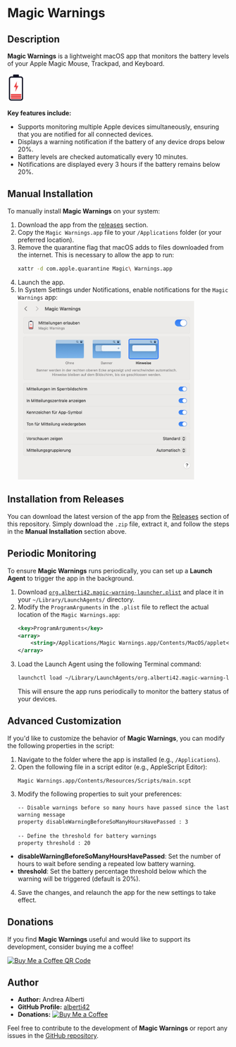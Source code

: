 # Magic Warnings

## Description

**Magic Warnings** is a lightweight macOS app that monitors the battery levels of your Apple Magic Mouse, Trackpad, and Keyboard.

[<img src="./Graphics/low_battery_graphics.svg" height=64 alt="Magic Warnings Logo"/>](https://github.com/alberti42/Magic-Warnings/)

**Key features include:**

- Supports monitoring multiple Apple devices simultaneously, ensuring that you are notified for all connected devices.
- Displays a warning notification if the battery of any device drops below 20%.
- Battery levels are checked automatically every 10 minutes.
- Notifications are displayed every 3 hours if the battery remains below 20%.

## Manual Installation

To manually install **Magic Warnings** on your system:

1. Download the app from the [releases](#installation-from-releases) section.
2. Copy the `Magic Warnings.app` file to your `/Applications` folder (or your preferred location).
3. Remove the quarantine flag that macOS adds to files downloaded from the internet. This is necessary to allow the app to run:
   ```bash
   xattr -d com.apple.quarantine Magic\ Warnings.app
   ```
4. Launch the app.
5. In System Settings under Notifications, enable notifications for the `Magic Warnings` app:
   <img src="./Graphics/messages_authorization.jpg" alt="Screenshot settings" style="width:400px;"/>

## Installation from Releases

You can download the latest version of the app from the [Releases](https://github.com/alberti42/Magic-Warnings/releases) section of this repository. Simply download the `.zip` file, extract it, and follow the steps in the **Manual Installation** section above.

## Periodic Monitoring

To ensure **Magic Warnings** runs periodically, you can set up a **Launch Agent** to trigger the app in the background.

1. Download [`org.alberti42.magic-warning-launcher.plist`](https://raw.githubusercontent.com/alberti42/Magic-Warnings/main/org.alberti42.magic-warnings-launcher.plist) and place it in your `~/Library/LaunchAgents/` directory.
2. Modify the `ProgramArguments` in the `.plist` file to reflect the actual location of the `Magic Warnings.app`:
   ```xml
   <key>ProgramArguments</key>
   <array>
       <string>/Applications/Magic Warnings.app/Contents/MacOS/applet</string>
   </array>
   ```
3. Load the Launch Agent using the following Terminal command:
   ```bash
   launchctl load ~/Library/LaunchAgents/org.alberti42.magic-warning-launcher.plist
   ```
   This will ensure the app runs periodically to monitor the battery status of your devices.

## Advanced Customization

If you'd like to customize the behavior of **Magic Warnings**, you can modify the following properties in the script:

1. Navigate to the folder where the app is installed (e.g., `/Applications`).
2. Open the following file in a script editor (e.g., AppleScript Editor):
   ```
   Magic Warnings.app/Contents/Resources/Scripts/main.scpt
   ```
3. Modify the following properties to suit your preferences:
   ```applescript
   -- Disable warnings before so many hours have passed since the last warning message
   property disableWarningBeforeSoManyHoursHavePassed : 3

   -- Define the threshold for battery warnings
   property threshold : 20
   ```
- **disableWarningBeforeSoManyHoursHavePassed**: Set the number of hours to wait before sending a repeated low battery warning.
- **threshold**: Set the battery percentage threshold below which the warning will be triggered (default is 20%).
4. Save the changes, and relaunch the app for the new settings to take effect.

## Donations

If you find **Magic Warnings** useful and would like to support its development, consider buying me a coffee!

[<img src="docs/images/buy_me_coffee.png" alt="Buy Me a Coffee QR Code"/>](https://buymeacoffee.com/alberti)

## Author

- **Author:** Andrea Alberti
- **GitHub Profile:** [alberti42](https://github.com/alberti42)
- **Donations:** [![Buy Me a Coffee](https://img.shields.io/badge/Donate-Buy%20Me%20a%20Coffee-orange)](https://buymeacoffee.com/alberti)

Feel free to contribute to the development of **Magic Warnings** or report any issues in the [GitHub repository](https://github.com/alberti42/MagicWarnings/issues).

